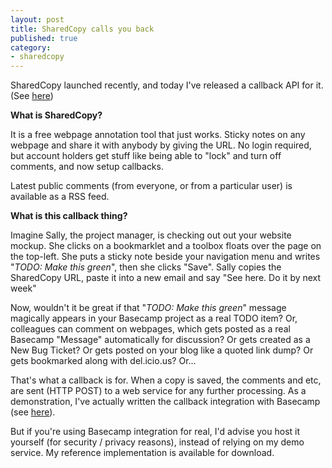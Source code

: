 ```yaml
---
layout: post
title: SharedCopy calls you back
published: true
category:
- sharedcopy
---
```

SharedCopy launched recently, and today I've released a callback API for it. (See [here](http://sharedcopy.com/public/api))

**What is SharedCopy?**

It is a free webpage annotation tool that just works. Sticky notes on any webpage and share it with anybody by giving the URL. No login required, but account holders get stuff like being able to "lock" and turn off comments, and now setup callbacks.

Latest public comments (from everyone, or from a particular user) is available as a RSS feed.

**What is this callback thing?**

Imagine Sally, the project manager, is checking out out your website mockup. She clicks on a bookmarklet and a toolbox floats over the page on the top-left. She puts a sticky note beside your navigation menu and writes "_TODO: Make this green_", then she clicks "Save". Sally copies the SharedCopy URL, paste it into a new email and say "See here. Do it by next week"

Now, wouldn't it be great if that "_TODO: Make this green_" message magically appears in your Basecamp project as a real TODO item? Or, colleagues can comment on webpages, which gets posted as a real Basecamp "Message" automatically for discussion? Or gets created as a New Bug Ticket? Or gets posted on your blog like a quoted link dump? Or gets bookmarked along with del.icio.us? Or...

That's what a callback is for. When a copy is saved, the comments and etc, are sent (HTTP POST) to a web service for any further processing. As a demonstration, I've actually written the callback integration with Basecamp (see [here](http://sharedcopy.com/public/api)).

But if you're using Basecamp integration for real, I'd advise you host it yourself (for security / privacy reasons), instead of relying on my demo service. My reference implementation is available for download.

